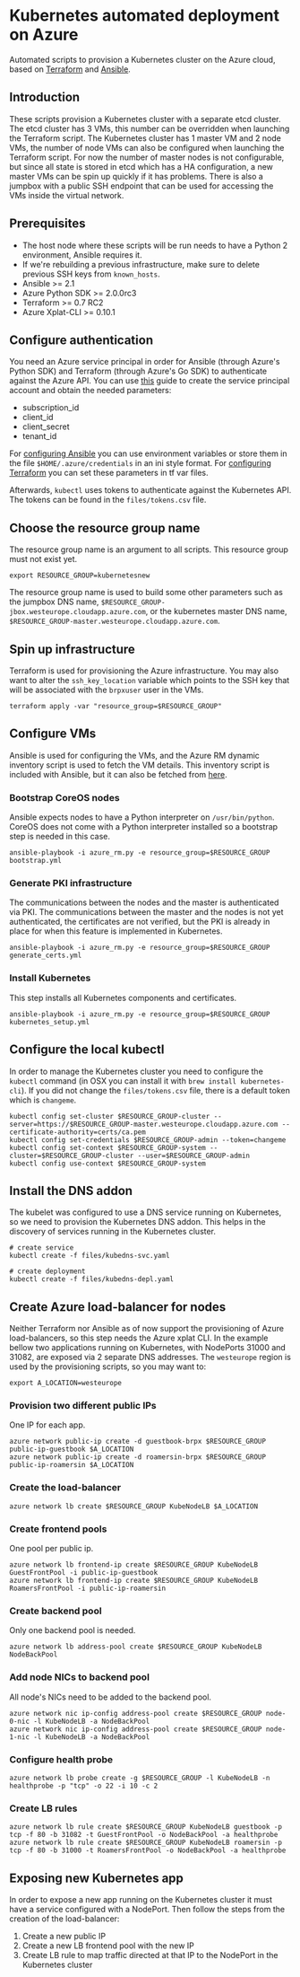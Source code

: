 # Kubernetes automated deployment on Azure

Automated scripts to provision a Kubernetes cluster on the Azure cloud, based on [Terraform](https://www.terraform.io) and [Ansible](https://www.ansible.com).

## Introduction

These scripts provision a Kubernetes cluster with a separate etcd cluster. The etcd cluster has 3 VMs, this number can be overridden when launching the Terraform script. The Kubernetes cluster has 1 master VM and 2 node VMs, the number of node VMs can also be configured when launching the Terraform script. For now the number of master nodes is not configurable, but since all state is stored in etcd which has a HA configuration, a new master VMs can be spin up quickly if it has problems. There is also a jumpbox with a public SSH endpoint that can be used for accessing the VMs inside the virtual network.

## Prerequisites

 * The host node where these scripts will be run needs to have a Python 2 environment, Ansible requires it.
 * If we're rebuilding a previous infrastructure, make sure to delete previous SSH keys from `known_hosts`.
 * Ansible >= 2.1
 * Azure Python SDK >= 2.0.0rc3
 * Terraform >= 0.7 RC2
 * Azure Xplat-CLI >= 0.10.1

## Configure authentication

You need an Azure service principal in order for Ansible (through Azure's Python SDK) and Terraform (through Azure's Go SDK) to authenticate against the Azure API. You can use [this](https://azure.microsoft.com/en-us/documentation/articles/resource-group-create-service-principal-portal/) guide to create the service principal account and obtain the needed parameters:

 * subscription_id
 * client_id
 * client_secret
 * tenant_id

For [configuring Ansible](https://docs.ansible.com/ansible/guide_azure.html) you can use environment variables or store them in the file `$HOME/.azure/credentials` in an ini style format. For [configuring Terraform](https://www.terraform.io/docs/configuration/variables.html) you can set these parameters in tf var files.

Afterwards, `kubectl` uses tokens to authenticate against the Kubernetes API. The tokens can be found in the `files/tokens.csv` file.

## Choose the resource group name

The resource group name is an argument to all scripts. This resource group must not exist yet.

    export RESOURCE_GROUP=kubernetesnew

The resource group name is used to build some other parameters such as the jumpbox DNS name, `$RESOURCE_GROUP-jbox.westeurope.cloudapp.azure.com`, or the kubernetes master DNS name, `$RESOURCE_GROUP-master.westeurope.cloudapp.azure.com`.

## Spin up infrastructure

Terraform is used for provisioning the Azure infrastructure. You may also want to alter the `ssh_key_location` variable which points to the SSH key that will be associated with the `brpxuser` user in the VMs.

    terraform apply -var "resource_group=$RESOURCE_GROUP"

## Configure VMs

Ansible is used for configuring the VMs, and the Azure RM dynamic inventory script is used to fetch the VM details. This inventory script is included with Ansible, but it can also be fetched from [here](https://github.com/ansible/ansible/blob/devel/contrib/inventory/azure_rm.py).

### Bootstrap CoreOS nodes

Ansible expects nodes to have a Python interpreter on `/usr/bin/python`. CoreOS does not come with a Python interpreter installed so a bootstrap step is needed in this case.

    ansible-playbook -i azure_rm.py -e resource_group=$RESOURCE_GROUP bootstrap.yml

### Generate PKI infrastructure

The communications between the nodes and the master is authenticated via PKI. The communications between the master and the nodes is not yet authenticated, the certificates are not verified, but the PKI is already in place for when this feature is implemented in Kubernetes.

    ansible-playbook -i azure_rm.py -e resource_group=$RESOURCE_GROUP generate_certs.yml

### Install Kubernetes

This step installs all Kubernetes components and certificates.

    ansible-playbook -i azure_rm.py -e resource_group=$RESOURCE_GROUP kubernetes_setup.yml

## Configure the local kubectl

In order to manage the Kubernetes cluster you need to configure the `kubectl` command (in OSX you can install it with `brew install kubernetes-cli`). If you did not change the `files/tokens.csv` file, there is a default token which is `changeme`.

    kubectl config set-cluster $RESOURCE_GROUP-cluster --server=https://$RESOURCE_GROUP-master.westeurope.cloudapp.azure.com --certificate-authority=certs/ca.pem
    kubectl config set-credentials $RESOURCE_GROUP-admin --token=changeme
    kubectl config set-context $RESOURCE_GROUP-system --cluster=$RESOURCE_GROUP-cluster --user=$RESOURCE_GROUP-admin
    kubectl config use-context $RESOURCE_GROUP-system

## Install the DNS addon

The kubelet was configured to use a DNS service running on Kubernetes, so we need to provision the Kubernetes DNS addon. This helps in the discovery of services running in the Kubernetes cluster.

    # create service
    kubectl create -f files/kubedns-svc.yaml

    # create deployment
    kubectl create -f files/kubedns-depl.yaml

## Create Azure load-balancer for nodes

Neither Terraform nor Ansible as of now support the provisioning of Azure load-balancers, so this step needs the Azure xplat CLI. In the example bellow two applications running on Kubernetes, with NodePorts 31000 and 31082, are exposed via 2 separate DNS addresses. The `westeurope` region is used by the provisioning scripts, so you may want to:

    export A_LOCATION=westeurope

### Provision two different public IPs

One IP for each app.

    azure network public-ip create -d guestbook-brpx $RESOURCE_GROUP public-ip-guestbook $A_LOCATION
    azure network public-ip create -d roamersin-brpx $RESOURCE_GROUP public-ip-roamersin $A_LOCATION

### Create the load-balancer

    azure network lb create $RESOURCE_GROUP KubeNodeLB $A_LOCATION

### Create frontend pools

One pool per public ip.

    azure network lb frontend-ip create $RESOURCE_GROUP KubeNodeLB GuestFrontPool -i public-ip-guestbook
    azure network lb frontend-ip create $RESOURCE_GROUP KubeNodeLB RoamersFrontPool -i public-ip-roamersin

### Create backend pool

Only one backend pool is needed.

    azure network lb address-pool create $RESOURCE_GROUP KubeNodeLB NodeBackPool

### Add node NICs to backend pool

All node's NICs need to be added to the backend pool.

    azure network nic ip-config address-pool create $RESOURCE_GROUP node-0-nic -l KubeNodeLB -a NodeBackPool
    azure network nic ip-config address-pool create $RESOURCE_GROUP node-1-nic -l KubeNodeLB -a NodeBackPool

### Configure health probe

    azure network lb probe create -g $RESOURCE_GROUP -l KubeNodeLB -n healthprobe -p "tcp" -o 22 -i 10 -c 2

### Create LB rules

    azure network lb rule create $RESOURCE_GROUP KubeNodeLB guestbook -p tcp -f 80 -b 31082 -t GuestFrontPool -o NodeBackPool -a healthprobe
    azure network lb rule create $RESOURCE_GROUP KubeNodeLB roamersin -p tcp -f 80 -b 31000 -t RoamersFrontPool -o NodeBackPool -a healthprobe

## Exposing new Kubernetes app

In order to expose a new app running on the Kubernetes cluster it must have a service configured with a NodePort. Then follow the steps from the creation of the load-balancer:

 1. Create a new public IP
 2. Create a new LB frontend pool with the new IP
 3. Create LB rule to map traffic directed at that IP to the NodePort in the Kubernetes cluster

